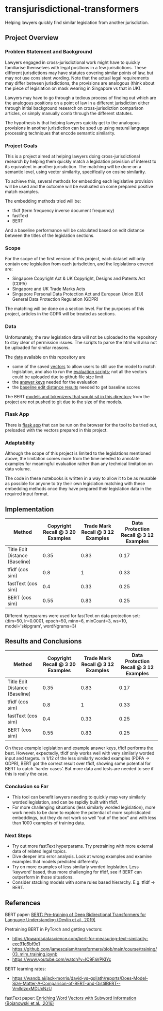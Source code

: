 # transjurisdictional-transformers
Helping lawyers quickly find similar legislation from another jurisdiction.


## Project Overview

### Problem Statement and Background

Lawyers engaged in cross-jurisdictional work might have to quickly familiarise themselves with legal positions in a few jurisdictions. These different jurisdictions may have statutes covering similar points of law, but may not use consistent wording. Note that the actual legal requirements may differ between jurisdictions, the provisions are analogous (think about the piece of legislation on mask wearing in Singapore vs that in UK).

Lawyers may have to go through a tedious process of finding out which are the analogous positions on a point of law in a different jurisdiction either through initial background research on cross-jurisdiction comparison articles, or simply manually comb through the different statutes. 

The hypothesis is that helping lawyers quickly get to the analogous provisions in another jurisdiction can be sped up using natural language processing techniques that encode semantic similarity.

### Project Goals

This is a project aimed at helping lawyers doing cross-jurisdictional research by helping them quickly match a legislation provision of interest to its equivalent in another jurisdiction. The matching will be done on a semantic level, using vector similarity, specifically on cosine similarity.

To achieve this, several methods for embedding each legislative provision will be used and the outcome will be evaluated on some prepared positive match examples. 

The embedding methods tried will be:
- tfidf (term frequency inverse document frequency)
- fastText
- BERT

And a baseline performance will be calculated based on edit distance between the titles of the legislation sections.

### Scope

For the scope of the first version of this project, each dataset will only contain one legislation from each jurisdiction, and the legislations covered are:
- Singapore Copyright Act & UK Copyright, Designs and Patents Act (CDPA)
- Singapore and UK Trade Marks Acts
- Singapore Personal Data Protection Act and European Union (EU) General Data Protection Regulation (GDPR)

The matching will be done on a section level. For the purposes of this project, articles in the GDPR will be treated as sections.

### Data

Unfortunately, the raw legislation data will not be uploaded to the repository to stay clear of permission issues. The scripts to parse the html will also not be uploaded for similar reasons.

The [data](../transjurisdictional-transformers/data) available on this repository are
- some of the saved [vectors](../transjurisdictional-transformers/data/vectors) to allow users to still use the model to match legislation, and also to run the [evaluation scripts](../transjurisdictional-transformers/notebooks/02-evaluation.ipynb); not all the vectors could be uploaded due to github file size limit
- the [answer keys](../transjurisdictional-transformers/data/answer-keys) needed for the evaluation
- the [baseline edit distance results](../transjurisdictional-transformers/data/baselines) needed to get baseline scores

The BERT [models and tokenizers that would sit in this directory](../transjurisdictional-transformers/models) from the project are not pushed to git due to the size of the models.

### Flask App

There is [flask app](https://github.com/nysk92/transjurisdictional-transformers-app/blob/main/README.md) that can be run on the browser for the tool to be tried out, preloaded with the vectors prepared in this project.

### Adaptability

Although the scope of this project is limited to the legislations mentioned above, the limitation comes more from the time needed to annotate examples for meaningful evaluation rather than any technical limitation on data volume.

The code in these notebooks is written in a way to allow it to be as reusable as possible for anyone to try their own legislation matching with these embedding methods once they have prepared their legislation data in the required input format.


## Implementation

| Method                         | Copyright  Recall @ 3 20 Examples | Trade Mark Recall @ 3 12 Examples | Data Protection Recall @ 3 12 Examples |
|--------------------------------|-----------------------------------|-----------------------------------|----------------------------------------|
| Title Edit Distance (Baseline) | 0.35                              | 0.83                              | 0.17                                   |
| tfidf (cos sim)                | 0.8                               | 1                                 | 0.33                                   |
| fastText (cos sim)             | 0.4                               | 0.33                              | 0.25                                   |
| BERT (cos sim)                 | 0.55                              | 0.83                              | 0.25                                   |

Different hyerparams were used for fastText on data protection set: (dim=50, lr=0.0001, epoch=50, minn=6, minCount=3, ws=10, model='skipgram', wordNgrams=3)


## Results and Conclusions

| Method                         | Copyright  Recall @ 3 20 Examples | Trade Mark Recall @ 3 12 Examples | Data Protection Recall @ 3 12 Examples |
|--------------------------------|-----------------------------------|-----------------------------------|----------------------------------------|
| Title Edit Distance (Baseline) | 0.35                              | 0.83                              | 0.17                                   |
| tfidf (cos sim)                | 0.8                               | 1                                 | 0.33                                   |
| fastText (cos sim)             | 0.4                               | 0.33                              | 0.25                                   |
| BERT (cos sim)                 | 0.55                              | 0.83                              | 0.25                                   |


On these example legislation and example answer keys, tfidf performs the best.
However, expectedly, tfidf only works well with very similarly worded input and targets.
In 1/12 of the less similarly worded examples (PDPA -> GDPR), BERT got the correct result over tfidf, showing some potential for BERT to catch ‘harder cases’. But more data and tests are needed to see if this is really the case.



### Conclusion so Far

- This tool can benefit lawyers needing to quickly map very similarly worded legislation, and can be rapidly built with tfidf.
- For more challenging situations (less similarly worded legislation), more work needs to be done to explore the potential of more sophisticated embeddings, but they do not work so well “out of the box” and with less than 1000 examples of training data. 


### Next Steps

- Try out more fastText hyperparams. Try pretraining with more external data of related legal topics.
- Dive deeper into error analysis. Look at wrong examples and examine examples that models predicted differently.
- Try on more examples of less similarly worded legislation. Less ‘keyword’ based, thus more challenging for tfidf, see if BERT can outperform in those situations.
- Consider stacking models with some rules based hierarchy. E.g. tfidf -> BERT.


## References

BERT paper: 
[BERT: Pre-training of Deep Bidirectional Transformers for Language Understanding (Devlin et al., 2019)
](https://arxiv.org/pdf/1810.04805.pdf)

Pretraining BERT in PyTorch and getting vectors:
- https://towardsdatascience.com/bert-for-measuring-text-similarity-eec91c6bf9e1
- https://github.com/jamescalam/transformers/blob/main/course/training/03_mlm_training.ipynb
- https://www.youtube.com/watch?v=IC9FaVPKlYc

BERT learning rates:
- https://wandb.ai/jack-morris/david-vs-goliath/reports/Does-Model-Size-Matter-A-Comparison-of-BERT-and-DistilBERT--VmlldzoxMDUxNzU

fastText paper:
[Enriching Word Vectors with Subword Information (Bojanowski et al., 2016)](https://arxiv.org/pdf/1607.04606v2.pdf)
